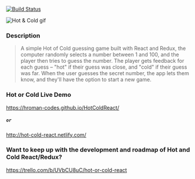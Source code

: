 [![Build Status](https://travis-ci.org/getromandev/HotColdReact.svg?branch=master)](https://travis-ci.org/getromandev/HotColdReact)

![Hot & Cold gif](./public/img/hot-cold.gif)

### Description
>A simple Hot of Cold guessing game built with React and Redux, the computer randomly selects a number between 1 and 100, and the player then tries to guess the number. The player gets feedback for each guess – "hot" if their guess was close, and "cold" if their guess was far. When the user guesses the secret number, the app lets them know, and they'll have the option to start a new game.

### Hot or Cold Live Demo
https://hroman-codes.github.io/HotColdReact/
##### ```or```
http://hot-cold-react.netlify.com/

### Want to keep up with the development and roadmap of Hot and Cold React/Redux?  
https://trello.com/b/UVbCU8uC/hot-or-cold-react
